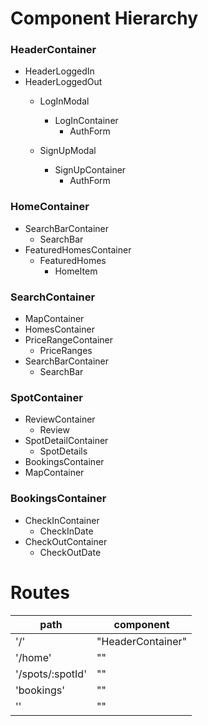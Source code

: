 # Component Hierarchy

### HeaderContainer
+ HeaderLoggedIn
+ HeaderLoggedOut
  + LogInModal
    + LogInContainer
      + AuthForm

  + SignUpModal
    + SignUpContainer
      + AuthForm

### HomeContainer
+ SearchBarContainer
  + SearchBar
+ FeaturedHomesContainer
  + FeaturedHomes
    + HomeItem

### SearchContainer
+ MapContainer
+ HomesContainer
+ PriceRangeContainer
  + PriceRanges
+ SearchBarContainer
  + SearchBar

### SpotContainer
+ ReviewContainer
  + Review
+ SpotDetailContainer
  + SpotDetails
+ BookingsContainer
+ MapContainer

### BookingsContainer
+ CheckInContainer
  + CheckInDate
+ CheckOutContainer
  + CheckOutDate

# Routes

  path          | component
--------------- |-----------
'/'             | "HeaderContainer"
'/home'         | ""
'/spots/:spotId'| ""
'bookings'      | ""
''              | ""
